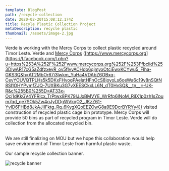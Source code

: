 ```yaml
---
template: BlogPost
path: /recycle-collection
date: 2020-02-20T15:08:12.174Z
title: Recyle Plastic Collection Project
metaDescription: recycle plastic
thumbnail: /assets/image-2.jpg
---
```

Verde is working with the Mercy Corps to collect plastic recycled around Timor Leste. Verde and [Mercy Corps](https://www.mercycorps.org) ([https://www.mercycorps.org](https://l.facebook.com/l.php?u=https%253A%252F%252Fwww.mercycorps.org%252F%253Ffbclid%253DIwAR17cG5aZdfzxeyR_ov5fIvvACHdo6qjmyxOtciEwxKCYwu5_Flha-GKS3Q&h=AT2MbOr67i3lwkm_YuHa4VDAbZ6OBxq-CevYOUVQTPLHs5k5DKxFHvogPAelatHFnOcS8joyoLs6oeWa6c19y8nSQtN8Sl1OHYPvmfZJQ-7UXBKu3G7vXEESCkxLL6N_dT0HvSQ&__tn__=-UK-R&c%255B0%255D=AT33x-Ocj1dKkGV4YFRlcx_TrPtwx8PK79IJJxBMVYE_WrRfp6INoM_RiIX1p0zh1sZpum7qd_qe7SOk5Zw4qJyDDgWVkqO2_JKzZ61-YvID6FHBd8JkAJIIFktg_Rq_6KygXQoEEZOwG8a9E9DcrBYRYy4)) visited construction of recycled plastic cage bin prototype. Mercy Corps will provide 50 bins as part of recycled program in Timor Leste. Verde will do collection from the allocated recycled bin.

\
We are still finalizing on MOU but we hope this collaboration would help save environment of Timor Leste from harmful plastic waste.

Our sample recycle collection banner.

![recycle banner](/assets/recyclebanner.jpg "Recycle collecton banner")
